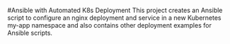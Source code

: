 #Ansible with Automated K8s Deployment
This project creates an Ansible script to configure an nginx deployment and service in a new Kubernetes my-app namespace and also contains other deployment examples for Ansible scripts. 
